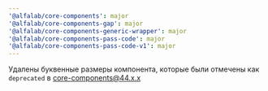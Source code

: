 ```yaml
---
'@alfalab/core-components': major
'@alfalab/core-components-gap': major
'@alfalab/core-components-generic-wrapper': major
'@alfalab/core-components-pass-code': major
'@alfalab/core-components-pass-code-v1': major
---
```


Удалены буквенные размеры компонента, которые были отмечены как `deprecated` в core-components@44.x.x
